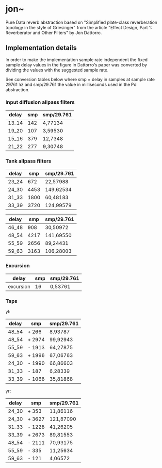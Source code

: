 # jon~
Pure Data reverb abstraction based on "Simplified plate-class reverberation topology in the style of Griesinger" from the article "Effect Design, Part 1: Reverberator and Other Filters" by Jon Dattorro.

## Implementation details

In order to make the implementation sample rate independent the fixed sample delay values in the figure in Dattorro's paper was converted by dividing the values with the suggested sample rate.

See conversion tables below where smp = delay in samples at sample rate 29761 hz and smp/29.761 the value in milliseconds used in the Pd abstraction.

### Input diffusion allpass filters

| delay | smp | smp/29.761 |
|-------|-----|------------|
| 13_14 | 142 | 4,77134    |
| 19_20 | 107 | 3,59530    |
| 15_16 | 379 | 12,7348    |
| 21_22 | 277 | 9,30748    |


### Tank allpass filters

| delay | smp  | smp/29.761 |
|-------|------|------------|
| 23_24 | 672  | 22,57988   |
| 24_30 | 4453 | 149,62534  |
| 31_33 | 1800 | 60,48183   |
| 33_39 | 3720 | 124,99579  |

| delay | smp  | smp/29.761 |
|-------|------|------------|
| 46_48 | 908  | 30,50972   |
| 48_54 | 4217 | 141,69550  |
| 55_59 | 2656 | 89,24431   |
| 59_63 | 3163 | 106,28003  |

### Excursion

| delay     | smp  | smp/29.761 |
|-----------|------|------------|
| excursion | 16   | 0,53761    |

### Taps

yl:

| delay | smp    | smp/29.761 |
|-------|--------|------------|
| 48_54 | + 266  | 8,93787    |
| 48_54 | + 2974 | 99,92943   |
| 55_59 | - 1913 | 64,27875   |
| 59_63 | + 1996 | 67,06763   |
| 24_30 | - 1990 | 66,86603   |
| 31_33 | - 187  | 6,28339    |
| 33_39 | - 1066 | 35,81868   |

yr:

| delay | smp    | smp/29.761 |
|-------|--------|------------|
| 24_30 | + 353  | 11,86116   |
| 24_30 | + 3627 | 121,87090  |
| 31_33 | - 1228 | 41,26205   |
| 33_39 | + 2673 | 89,81553   |
| 48_54 | - 2111 | 70,93175   |
| 55_59 | - 335  | 11,25634   |
| 59_63 | - 121  | 4,06572    |


